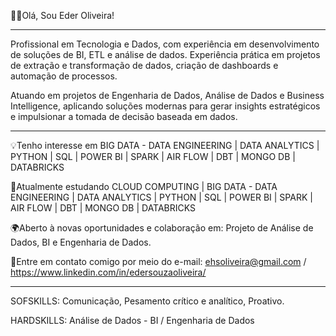 👋🏿Olá, Sou Eder Oliveira!

_______________________________________________________________________________________________________________________________________________________________________________________

Profissional em Tecnologia e Dados, com experiência em desenvolvimento de soluções de BI, ETL e análise de dados.
Experiência prática em projetos de extração e transformação de dados, criação de dashboards e automação de processos.

Atuando em projetos de Engenharia de Dados, Análise de Dados e Business Intelligence, aplicando soluções modernas para gerar insights estratégicos e
impulsionar a tomada de decisão baseada em dados.

______________________________________________________________________________________________________________________________________________________________________________________

💡Tenho interesse em BIG DATA - DATA ENGINEERING | DATA ANALYTICS | PYTHON | SQL | POWER BI | SPARK | AIR FLOW | DBT | MONGO DB | DATABRICKS

📖Atualmente estudando CLOUD COMPUTING | BIG DATA - DATA ENGINEERING | DATA ANALYTICS | PYTHON | SQL | POWER BI | SPARK | AIR FLOW | DBT | MONGO DB | DATABRICKS

🌍Aberto à novas oportunidades e colaboração em: Projeto de Análise de Dados, BI e Engenharia de Dados.

📩Entre em contato comigo por meio do e-mail: ehsoliveira@gmail.com  / https://www.linkedin.com/in/edersouzaoliveira/ 

______________________________________________________________________________________________________________________________________________________________________________________

SOFSKILLS: Comunicação, Pesamento crítico e analítico, Proativo.

HARDSKILLS: Análise de Dados - BI / Engenharia de Dados

<!--
Eder-Oliver/Eder-Oliver is a ✨ special ✨ repository because its `README.md` (this file) appears on your GitHub profile.
You can click the Preview link to take a look at your changes.
--->
